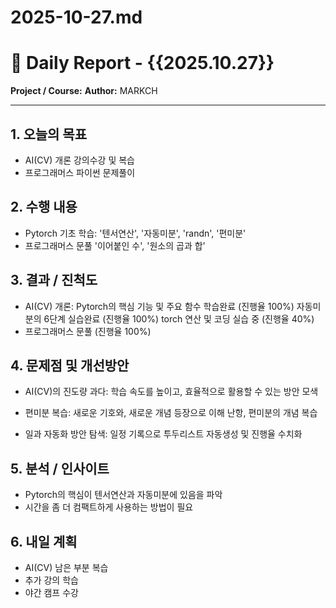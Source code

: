 # 2025-10-27.md

# 🧾 Daily Report - {{2025.10.27}}

**Project / Course:** 
**Author:** MARKCH

---

## 1. 오늘의 목표
- AI(CV) 개론 강의수강 및 복습
- 프로그래머스 파이썬 문제풀이

## 2. 수행 내용
- Pytorch 기초 학습:
'텐서연산', '자동미분', 'randn', '편미분'
- 프로그래머스 문풀
'이어붙인 수', '원소의 곱과 합'

## 3. 결과 / 진척도
- AI(CV) 개론:
Pytorch의 핵심 기능 및 주요 함수 학습완료 (진행율 100%)
자동미분의 6단계 실습완료 (진행율 100%)
torch 연산 및 코딩 실습 중 (진행율 40%)
- 프로그래머스 문풀 (진행율 100%)

## 4. 문제점 및 개선방안
- AI(CV)의 진도량 과다:
학습 속도를 높이고, 효율적으로 활용할 수 있는 방안 모색

- 편미분 복습:
새로운 기호와, 새로운 개념 등장으로 이해 난항, 편미분의 개념 복습

- 일과 자동화 방안 탐색:
일정 기록으로 투두리스트 자동생성 및 진행율 수치화

## 5. 분석 / 인사이트
- Pytorch의 핵심이 텐서연산과 자동미분에 있음을 파악
- 시간을 좀 더 컴팩트하게 사용하는 방법이 필요

## 6. 내일 계획
- AI(CV) 남은 부분 복습
- 추가 강의 학습
- 야간 캠프 수강

